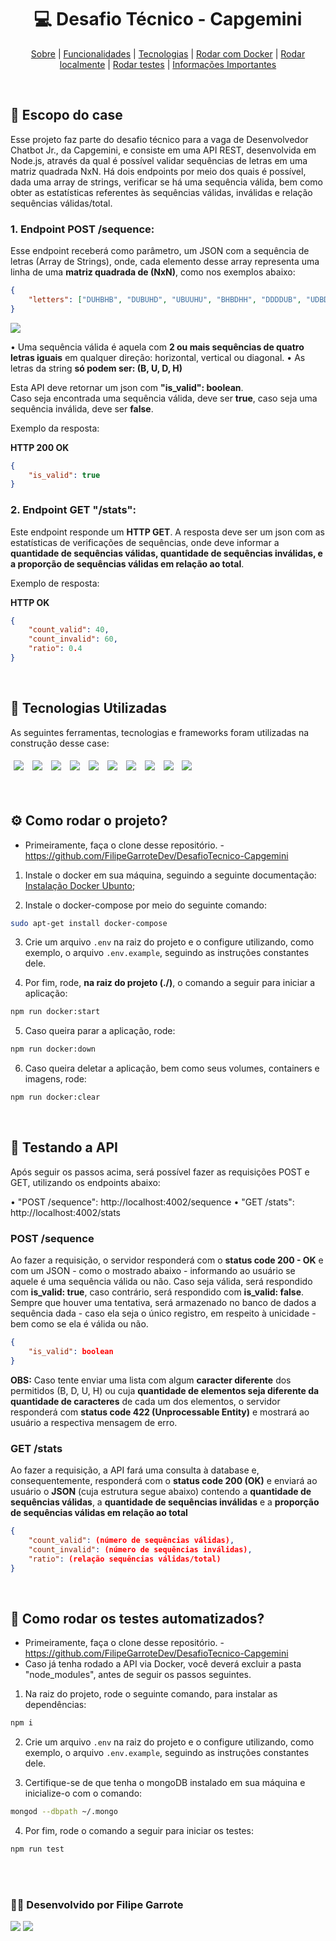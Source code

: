 <div align="center">

# 💻 Desafio Técnico - Capgemini 
  [Sobre](https://github.com/FilipeGarroteDev/Fleety-AutoService-Fullstack#fleety) | [Funcionalidades](https://github.com/FilipeGarroteDev/Fleety-AutoService-Fullstack#funcionalidades) | [Tecnologias](https://github.com/FilipeGarroteDev/Fleety-AutoService-Fullstack#tecnologias) | [Rodar com Docker](https://github.com/FilipeGarroteDev/Fleety-AutoService-Fullstack#como-rodar-o-projeto-com-docker) | [Rodar localmente](https://github.com/FilipeGarroteDev/Fleety-AutoService-Fullstack#como-rodar-a-aplica%C3%A7%C3%A3o-localmente) | [Rodar testes](https://github.com/FilipeGarroteDev/Fleety-AutoService-Fullstack#como-rodar-a-aplica%C3%A7%C3%A3o-localmente) | [Informações Importantes](https://github.com/FilipeGarroteDev/Fleety-AutoService-Fullstack#informa%C3%A7%C3%B5es-importantes-para-o-uso-da-aplica%C3%A7%C3%A3o)


</div>

<br>

<div align="left">

## 📂 Escopo do case 

</div>

Esse projeto faz parte do desafio técnico para a vaga de Desenvolvedor Chatbot Jr., da Capgemini, e consiste em uma API REST, desenvolvida em Node.js, através da qual é possível validar sequências de letras em uma matriz quadrada NxN. Há dois endpoints por meio dos quais é possível, dada uma array de strings, verificar se há uma sequência válida, bem como obter as estatísticas referentes às sequências válidas, inválidas e relação sequências válidas/total.

### 1. Endpoint POST /sequence:
Esse endpoint receberá como parâmetro, um JSON com a sequência de letras (Array de Strings), onde, cada elemento desse array representa uma linha de uma **matriz quadrada de (NxN)**, como nos exemplos abaixo:

```json
{
    "letters": ["DUHBHB", "DUBUHD", "UBUUHU", "BHBDHH", "DDDDUB", "UDBDUH"]
}
```

<img align="center" src="https://i.imgur.com/hIcJ2i8.png" />

• Uma sequência válida é aquela com **2 ou mais sequências de quatro letras iguais** em qualquer direção: horizontal, vertical ou diagonal.
• As letras da string **só podem ser: (B, U, D, H)**

Esta API deve retornar um json com **"is_valid": boolean**.   
Caso seja encontrada uma sequência válida, deve ser **true**, caso seja uma sequência inválida, deve ser **false**.  

Exemplo da resposta:  

**HTTP 200 OK**


```json
{
    "is_valid": true
}
```

### 2. Endpoint GET "/stats":
Este endpoint responde um **HTTP GET**. A resposta deve ser um json com as estatísticas de verificações de sequências, onde deve informar a **quantidade de sequências válidas, quantidade de sequências inválidas, e a proporção de sequências válidas em relação ao total**.

Exemplo de resposta:

**HTTP  OK**

```json
{
    "count_valid": 40,
    "count_invalid": 60,
    "ratio": 0.4
}
```
<br>


## 🎯	Tecnologias Utilizadas
As seguintes ferramentas, tecnologias e frameworks foram utilizadas na construção desse case:<br>
<p>
  <img style='margin: 5px;' src="https://img.shields.io/badge/JavaScript-323330?style=for-the-badge&logo=javascript&logoColor=F7DF1E"/>
  <img style='margin: 5px;' src="https://img.shields.io/badge/Node.js-43853D?style=for-the-badge&logo=node.js&logoColor=white"/>
  <img style='margin: 5px;' src="https://img.shields.io/badge/TypeScript-007ACC?style=for-the-badge&logo=typescript&logoColor=white"/>
  <img style='margin: 5px;' src="https://img.shields.io/badge/Express.js-404D59?style=for-the-badge"/>
  <img style='margin: 5px;' src="https://img.shields.io/badge/.env-%2320232a.svg?&style=for-the-badge&logo=.ENV"/>
  <img style='margin: 5px;' src="https://img.shields.io/badge/MongoDB-4EA94B?style=for-the-badge&logo=mongodb&logoColor=white"/>
  <img style='margin: 5px;' src='https://img.shields.io/badge/Jest-323330?style=for-the-badge&logo=Jest&logoColor=white'/>
  <img style='margin: 5px;' src="https://img.shields.io/badge/Docker-2496ED?style=for-the-badge&logo=docker&logoColor=white"/>
  <img style='margin: 5px;' src='https://img.shields.io/badge/Linux-E34F26?style=for-the-badge&logo=linux&logoColor=black'>
  <img style='margin: 5px;' src='https://img.shields.io/badge/Git-E34F26?style=for-the-badge&logo=git&logoColor=white'>
</p>

<br>

## ⚙️	Como rodar o projeto?

- Primeiramente, faça o clone desse repositório. - https://github.com/FilipeGarroteDev/DesafioTecnico-Capgemini

1. Instale o docker em sua máquina, seguindo a seguinte documentação: [Instalação Docker Ubunto](https://docs.docker.com/engine/install/ubuntu/);

2. Instale o docker-compose por meio do seguinte comando:
```bash
sudo apt-get install docker-compose
```

3. Crie um arquivo `.env` na raiz do projeto e o configure utilizando, como exemplo, o arquivo `.env.example`, seguindo as instruções constantes dele.

4. Por fim, rode, **na raiz do projeto (./)**, o comando a seguir para iniciar a aplicação:
```bash
npm run docker:start
```

5. Caso queira parar a aplicação, rode:
```bash
npm run docker:down
```

6. Caso queira deletar a aplicação, bem como seus volumes, containers e imagens, rode:
```bash
npm run docker:clear
```

<br>

## 🚀 Testando a API

Após seguir os passos acima, será possível fazer as requisições POST e GET, utilizando os endpoints abaixo: 

• "POST /sequence": http://localhost:4002/sequence 
• "GET /stats": http://localhost:4002/stats

### POST /sequence

Ao fazer a requisição, o servidor responderá com o **status code 200 - OK** e com um JSON - como o mostrado abaixo - informando ao usuário se aquele é uma sequência válida ou não. Caso seja válida, será respondido com **is_valid: true**, caso contrário, será respondido com **is_valid: false**. Sempre que houver uma tentativa, será armazenado no banco de dados a sequência dada - caso ela seja o único registro, em respeito à unicidade - bem como se ela é válida ou não.

```json
{
    "is_valid": boolean
}
```

**OBS:** Caso tente enviar uma lista com algum **caracter diferente** dos permitidos (B, D, U, H) ou cuja **quantidade de elementos seja diferente da quantidade de caracteres** de cada um dos elementos, o servidor responderá com **status code 422 (Unprocessable Entity)** e mostrará ao usuário a respectiva mensagem de erro.

### GET /stats

Ao fazer a requisição, a API fará uma consulta à database e, consequentemente, responderá com o **status code 200 (OK)** e enviará ao usuário o **JSON** (cuja estrutura segue abaixo) contendo a **quantidade de sequências válidas**, a **quantidade de sequências inválidas** e a **proporção de sequências válidas em relação ao total**

```json
{
    "count_valid": (número de sequências válidas),
    "count_invalid": (número de sequências inválidas),
    "ratio": (relação sequências válidas/total)
}
```

<br>

## 🔮 Como rodar os testes automatizados?

- Primeiramente, faça o clone desse repositório. - https://github.com/FilipeGarroteDev/DesafioTecnico-Capgemini
- Caso já tenha rodado a API via Docker, você deverá excluir a pasta "node_modules", antes de seguir os passos seguintes.
 
1. Na raiz do projeto, rode o seguinte comando, para instalar as dependências:
```bash
npm i
```

2. Crie um arquivo `.env` na raiz do projeto e o configure utilizando, como exemplo, o arquivo `.env.example`, seguindo as instruções constantes dele.

3. Certifique-se de que tenha o mongoDB instalado em sua máquina e inicialize-o com o comando:
```bash
mongod --dbpath ~/.mongo
```

4. Por fim, rode o comando a seguir para iniciar os testes:
```bash
npm run test
```

<br><br>

### 👨‍💻	Desenvolvido por Filipe Garrote

<div align="left"> 
  <a href = "mailto:filipe.garrote@gmail.com"><img src="https://img.shields.io/badge/-Gmail-db4a39?style=for-the-badge&logo=gmail&logoColor=white"></a>
  <a href="https://www.linkedin.com/in/filipe.garrote" target="_blank"><img src="https://img.shields.io/badge/LinkedIn-0077B5?style=for-the-badge&logo=linkedin&logoColor=white"></a> 
</div>



